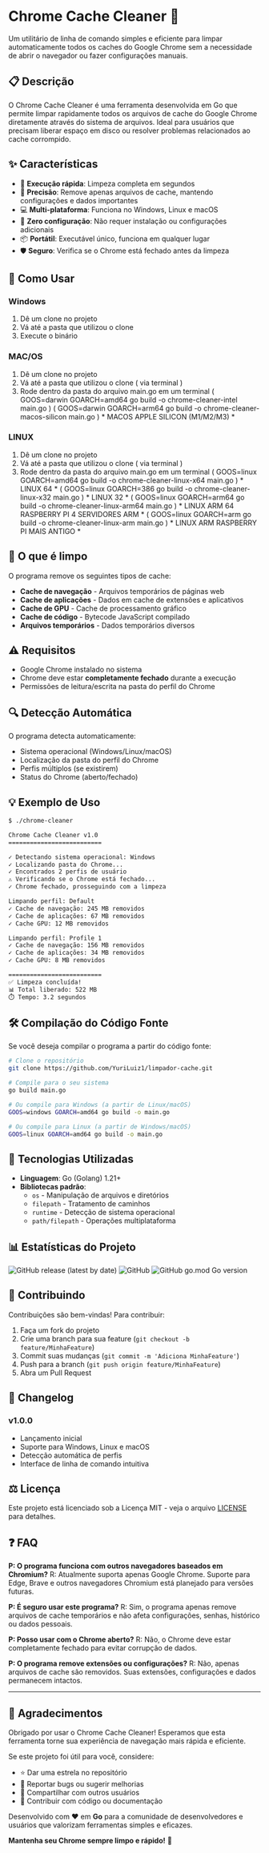 # Chrome Cache Cleaner 🧹

Um utilitário de linha de comando simples e eficiente para limpar automaticamente todos os caches do Google Chrome sem a necessidade de abrir o navegador ou fazer configurações manuais.

## 📋 Descrição

O Chrome Cache Cleaner é uma ferramenta desenvolvida em Go que permite limpar rapidamente todos os arquivos de cache do Google Chrome diretamente através do sistema de arquivos. Ideal para usuários que precisam liberar espaço em disco ou resolver problemas relacionados ao cache corrompido.

## ✨ Características

- 🚀 **Execução rápida**: Limpeza completa em segundos
- 🎯 **Precisão**: Remove apenas arquivos de cache, mantendo configurações e dados importantes
- 💻 **Multi-plataforma**: Funciona no Windows, Linux e macOS
- 🔧 **Zero configuração**: Não requer instalação ou configurações adicionais
- 📦 **Portátil**: Executável único, funciona em qualquer lugar
- 🛡️ **Seguro**: Verifica se o Chrome está fechado antes da limpeza

## 🚀 Como Usar

### Windows
1. Dê um clone no projeto
2. Vá até a pasta que utilizou o clone
3. Execute o binário

### MAC/OS
1. Dê um clone no projeto
2. Vá até a pasta que utilizou o clone ( via terminal )
3. Rode dentro da pasta do arquivo main.go em um terminal ( GOOS=darwin GOARCH=amd64 go build -o chrome-cleaner-intel main.go )
( GOOS=darwin GOARCH=arm64 go build -o chrome-cleaner-macos-silicon main.go ) * MACOS APPLE SILICON (M1/M2/M3) *

### LINUX
1. Dê um clone no projeto
2. Vá até a pasta que utilizou o clone ( via terminal )
3. Rode dentro da pasta do arquivo main.go em um terminal
( GOOS=linux GOARCH=amd64 go build -o chrome-cleaner-linux-x64 main.go ) * LINUX 64 *
( GOOS=linux GOARCH=386 go build -o chrome-cleaner-linux-x32 main.go ) * LINUX 32 *
( GOOS=linux GOARCH=arm64 go build -o chrome-cleaner-linux-arm64 main.go ) * LINUX ARM 64 RASPBERRY PI 4 SERVIDORES ARM *
( GOOS=linux GOARCH=arm go build -o chrome-cleaner-linux-arm main.go ) * LINUX ARM RASPBERRY PI MAIS ANTIGO *

## 📁 O que é limpo

O programa remove os seguintes tipos de cache:

- **Cache de navegação** - Arquivos temporários de páginas web
- **Cache de aplicações** - Dados em cache de extensões e aplicativos
- **Cache de GPU** - Cache de processamento gráfico
- **Cache de código** - Bytecode JavaScript compilado
- **Arquivos temporários** - Dados temporários diversos

## ⚠️ Requisitos

- Google Chrome instalado no sistema
- Chrome deve estar **completamente fechado** durante a execução
- Permissões de leitura/escrita na pasta do perfil do Chrome

## 🔍 Detecção Automática

O programa detecta automaticamente:
- Sistema operacional (Windows/Linux/macOS)
- Localização da pasta do perfil do Chrome
- Perfis múltiplos (se existirem)
- Status do Chrome (aberto/fechado)

## 💡 Exemplo de Uso

```bash
$ ./chrome-cleaner

Chrome Cache Cleaner v1.0
==========================

✓ Detectando sistema operacional: Windows
✓ Localizando pasta do Chrome...
✓ Encontrados 2 perfis de usuário
⚠️ Verificando se o Chrome está fechado...
✓ Chrome fechado, prosseguindo com a limpeza

Limpando perfil: Default
✓ Cache de navegação: 245 MB removidos
✓ Cache de aplicações: 67 MB removidos
✓ Cache GPU: 12 MB removidos

Limpando perfil: Profile 1
✓ Cache de navegação: 156 MB removidos
✓ Cache de aplicações: 34 MB removidos
✓ Cache GPU: 8 MB removidos

==========================
✅ Limpeza concluída!
📊 Total liberado: 522 MB
⏱️ Tempo: 3.2 segundos
```

## 🛠️ Compilação do Código Fonte

Se você deseja compilar o programa a partir do código fonte:

```bash
# Clone o repositório
git clone https://github.com/YuriLuiz1/limpador-cache.git

# Compile para o seu sistema
go build main.go

# Ou compile para Windows (a partir de Linux/macOS)
GOOS=windows GOARCH=amd64 go build -o main.go

# Ou compile para Linux (a partir de Windows/macOS)
GOOS=linux GOARCH=amd64 go build -o main.go
```

## 🔧 Tecnologias Utilizadas

- **Linguagem**: Go (Golang) 1.21+
- **Bibliotecas padrão**: 
  - `os` - Manipulação de arquivos e diretórios
  - `filepath` - Tratamento de caminhos
  - `runtime` - Detecção de sistema operacional
  - `path/filepath` - Operações multiplataforma

## 📊 Estatísticas do Projeto

![GitHub release (latest by date)](https://img.shields.io/github/v/release/seu-usuario/chrome-cache-cleaner)
![GitHub](https://img.shields.io/github/license/seu-usuario/chrome-cache-cleaner)
![GitHub go.mod Go version](https://img.shields.io/github/go-mod/go-version/seu-usuario/chrome-cache-cleaner)

## 🤝 Contribuindo

Contribuições são bem-vindas! Para contribuir:

1. Faça um fork do projeto
2. Crie uma branch para sua feature (`git checkout -b feature/MinhaFeature`)
3. Commit suas mudanças (`git commit -m 'Adiciona MinhaFeature'`)
4. Push para a branch (`git push origin feature/MinhaFeature`)
5. Abra um Pull Request

## 📝 Changelog

### v1.0.0
- Lançamento inicial
- Suporte para Windows, Linux e macOS
- Detecção automática de perfis
- Interface de linha de comando intuitiva

## ⚖️ Licença

Este projeto está licenciado sob a Licença MIT - veja o arquivo [LICENSE](LICENSE) para detalhes.

## ❓ FAQ

**P: O programa funciona com outros navegadores baseados em Chromium?**
R: Atualmente suporta apenas Google Chrome. Suporte para Edge, Brave e outros navegadores Chromium está planejado para versões futuras.

**P: É seguro usar este programa?**
R: Sim, o programa apenas remove arquivos de cache temporários e não afeta configurações, senhas, histórico ou dados pessoais.

**P: Posso usar com o Chrome aberto?**
R: Não, o Chrome deve estar completamente fechado para evitar corrupção de dados.

**P: O programa remove extensões ou configurações?**
R: Não, apenas arquivos de cache são removidos. Suas extensões, configurações e dados permanecem intactos.

---

## 🙏 Agradecimentos

Obrigado por usar o Chrome Cache Cleaner! Esperamos que esta ferramenta torne sua experiência de navegação mais rápida e eficiente.

Se este projeto foi útil para você, considere:
- ⭐ Dar uma estrela no repositório
- 🐛 Reportar bugs ou sugerir melhorias
- 📢 Compartilhar com outros usuários
- 💝 Contribuir com código ou documentação

Desenvolvido com ❤️ em **Go** para a comunidade de desenvolvedores e usuários que valorizam ferramentas simples e eficazes.

**Mantenha seu Chrome sempre limpo e rápido!** 🚀
